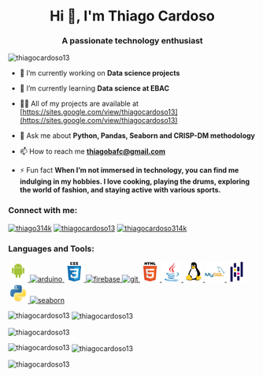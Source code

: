 <h1 align="center">Hi 👋, I'm Thiago Cardoso</h1>
<h3 align="center">A passionate technology enthusiast</h3>

<p align="left"> <img src="https://komarev.com/ghpvc/?username=thiagocardoso13&label=Profile%20views&color=0e75b6&style=flat" alt="thiagocardoso13" /> </p>

- 🔭 I’m currently working on **Data science projects**

- 🌱 I’m currently learning **Data science at EBAC**

- 👨‍💻 All of my projects are available at [https://sites.google.com/view/thiagocardoso13](https://sites.google.com/view/thiagocardoso13)

- 💬 Ask me about **Python, Pandas, Seaborn and CRISP-DM methodology**

- 📫 How to reach me **thiagobafc@gmail.com**

- ⚡ Fun fact **When I’m not immersed in technology, you can find me indulging in my hobbies. I love cooking, playing the drums, exploring the world of fashion, and staying active with various sports.**

<h3 align="left">Connect with me:</h3>
<p align="left">
<a href="https://twitter.com/thiago314k" target="blank"><img align="center" src="https://raw.githubusercontent.com/rahuldkjain/github-profile-readme-generator/master/src/images/icons/Social/twitter.svg" alt="thiago314k" height="30" width="40" /></a>
<a href="https://linkedin.com/in/thiagocardoso13" target="blank"><img align="center" src="https://raw.githubusercontent.com/rahuldkjain/github-profile-readme-generator/master/src/images/icons/Social/linked-in-alt.svg" alt="thiagocardoso13" height="30" width="40" /></a>
<a href="https://instagram.com/thiagocardoso314k" target="blank"><img align="center" src="https://raw.githubusercontent.com/rahuldkjain/github-profile-readme-generator/master/src/images/icons/Social/instagram.svg" alt="thiagocardoso314k" height="30" width="40" /></a>
</p>

<h3 align="left">Languages and Tools:</h3>
<p align="left"> <a href="https://developer.android.com" target="_blank" rel="noreferrer"> <img src="https://raw.githubusercontent.com/devicons/devicon/master/icons/android/android-original-wordmark.svg" alt="android" width="40" height="40"/> </a> <a href="https://www.arduino.cc/" target="_blank" rel="noreferrer"> <img src="https://cdn.worldvectorlogo.com/logos/arduino-1.svg" alt="arduino" width="40" height="40"/> </a> <a href="https://www.w3schools.com/css/" target="_blank" rel="noreferrer"> <img src="https://raw.githubusercontent.com/devicons/devicon/master/icons/css3/css3-original-wordmark.svg" alt="css3" width="40" height="40"/> </a> <a href="https://firebase.google.com/" target="_blank" rel="noreferrer"> <img src="https://www.vectorlogo.zone/logos/firebase/firebase-icon.svg" alt="firebase" width="40" height="40"/> </a> <a href="https://git-scm.com/" target="_blank" rel="noreferrer"> <img src="https://www.vectorlogo.zone/logos/git-scm/git-scm-icon.svg" alt="git" width="40" height="40"/> </a> <a href="https://www.w3.org/html/" target="_blank" rel="noreferrer"> <img src="https://raw.githubusercontent.com/devicons/devicon/master/icons/html5/html5-original-wordmark.svg" alt="html5" width="40" height="40"/> </a> <a href="https://www.java.com" target="_blank" rel="noreferrer"> <img src="https://raw.githubusercontent.com/devicons/devicon/master/icons/java/java-original.svg" alt="java" width="40" height="40"/> </a> <a href="https://www.linux.org/" target="_blank" rel="noreferrer"> <img src="https://raw.githubusercontent.com/devicons/devicon/master/icons/linux/linux-original.svg" alt="linux" width="40" height="40"/> </a> <a href="https://www.mysql.com/" target="_blank" rel="noreferrer"> <img src="https://raw.githubusercontent.com/devicons/devicon/master/icons/mysql/mysql-original-wordmark.svg" alt="mysql" width="40" height="40"/> </a> <a href="https://pandas.pydata.org/" target="_blank" rel="noreferrer"> <img src="https://raw.githubusercontent.com/devicons/devicon/2ae2a900d2f041da66e950e4d48052658d850630/icons/pandas/pandas-original.svg" alt="pandas" width="40" height="40"/> </a> <a href="https://www.python.org" target="_blank" rel="noreferrer"> <img src="https://raw.githubusercontent.com/devicons/devicon/master/icons/python/python-original.svg" alt="python" width="40" height="40"/> </a> <a href="https://seaborn.pydata.org/" target="_blank" rel="noreferrer"> <img src="https://seaborn.pydata.org/_images/logo-mark-lightbg.svg" alt="seaborn" width="40" height="40"/> </a> </p>

<p><img align="left" src="https://github-readme-stats.vercel.app/api/top-langs?username=thiagocardoso13&show_icons=true&locale=en&layout=compact" alt="thiagocardoso13" /></p>

<p>&nbsp;<img align="center" src="https://github-readme-stats.vercel.app/api?username=thiagocardoso13&show_icons=true&locale=en" alt="thiagocardoso13" /></p>

<p><img align="center" src="https://github-readme-streak-stats.herokuapp.com/?user=thiagocardoso13&" alt="thiagocardoso13" /></p>


<p><img align="left" src="https://github-readme-stats.vercel.app/api/top-langs?username=thiagocardoso13&show_icons=true&locale=en&layout=compact" alt="thiagocardoso13" /></p>

<p>&nbsp;<img align="center" src="https://github-readme-stats.vercel.app/api?username=thiagocardoso13&show_icons=true&locale=en" alt="thiagocardoso13" /></p>

<p><img align="center" src="https://github-readme-streak-stats.herokuapp.com/?user=thiagocardoso13&" alt="thiagocardoso13" /></p>
